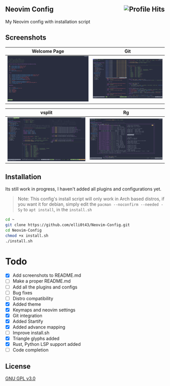 <h2>Neovim Config <img align="right" alt="Profile Hits" src="https://visitor-badge.laobi.icu/badge?page_id=elli0t43.Neovim-Config"></h2>


My Neovim config with installation script

## Screenshots

| Welcome Page | Git |
|--|--|
|![img](https://github.com/elli0t43/Neovim-Config/blob/main/screenshots/welcomescreen.png)|![img](https://github.com/elli0t43/Neovim-Config/blob/main/screenshots/git.png)|

| vsplit | Rg |
|--|--|
|![img](https://github.com/elli0t43/Neovim-Config/blob/main/screenshots/split.png)|![img](https://github.com/elli0t43/Neovim-Config/blob/main/screenshots/rg.png)|


## Installation
Its still work in progress, I haven't added all plugins and configurations yet.
>Note: This config's install script will only work in Arch based distros, if you want it for debian, simply edit the `pacman --noconfirm --needed -Sy` to `apt install`, in the `install.sh`

```bash
cd ~
git clone https://github.com/elli0t43/Neovim-Config.git
cd Neovim-Config
chmod +x install.sh
./install.sh
```

# Todo
- [x] Add screenshots to README.md
- [ ] Make a proper README.md
- [ ] Add all the plugins and configs
- [ ] Bug fixes
- [ ] Distro compatibility
- [x] Added theme
- [x] Keymaps and neovim settings
- [x] Git integration
- [x] Added Startify
- [x] Added advance mapping   
- [ ] Improve install.sh 
- [x] Triangle glyphs added
- [x] Rust, Python LSP support added  
- [ ] Code completion  

## License
[GNU GPL v3.0](https://choosealicense.com/licenses/lgpl-3.0/)

